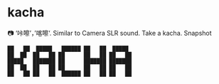 # kacha
📷 ‘咔嚓’，’喀嚓‘. Similar to Camera SLR sound. Take a kacha. Snapshot

```
██   ██  █████   ██████ ██   ██  █████
██  ██  ██   ██ ██      ██   ██ ██   ██
█████   ███████ ██      ███████ ███████
██  ██  ██   ██ ██      ██   ██ ██   ██
██   ██ ██   ██  ██████ ██   ██ ██   ██ 
                                        

```
